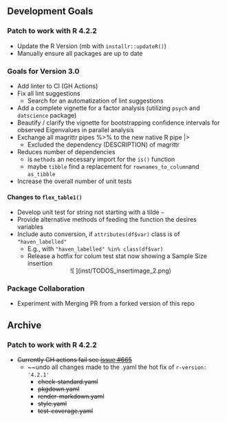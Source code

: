 ## Development Goals
  

### Patch to work with R 4.2.2
- Update the R Version (mb with `installr::updateR()`)
- Manually ensure all packages are up to date


### Goals for Version 3.0
- Add linter to CI (GH Actions)
- Fix all lint suggestions
  * Search for an automatization of lint suggestions
- Add a complete vignette for a factor analysis (utilizing `psych` and
  `datscience` package)
- Beautify / clarify the vignette for bootstrapping confidence
  intervals for observed Eigenvalues in parallel analysis
- Exchange all magrittr pipes %>% to the new native R pipe |> 
  * Excluded the dependency (DESCRIPTION) of magrittr
- Reduces number of dependencies
  * is `methods` an necessary import for the  `is()` function
  * maybe `tibble` find a replacement for `rownames_to_column`and `as_tibble`
- Increase the overall number of unit tests
  
#### Changes to `flex_table1()`
- Develop unit test for string not starting with a tilde `~`
- Provide alternative methods of feeding the function the desires variables
- Include auto conversion, if `attributes(df$var)` class is of `"haven_labelled"`
  * E.g., with `"haven_labelled" %in% class(df$var)` 
  * Release a hotfix for colum test stat now showing a Sample Size insertion  
  <center>![ ](inst/TODOS_insertimage_2.png)</center>
  
### Package Collaboration
- Experiment with Merging PR from a forked version of this repo
## Archive 

### Patch to work with R 4.2.2
- ~~Currently GH actions fail see [issue #665](https://github.com/r-lib/actions/issues/655)~~
  * ~~undo all changes made to the .yaml the hot fix of `r-version: '4.2.1'`
    * ~~check-standard.yaml~~
    * ~~pkgdown.yaml~~
    * ~~render-markdown.yaml~~
    * ~~style.yaml~~
    * ~~test-coverage.yaml~~
